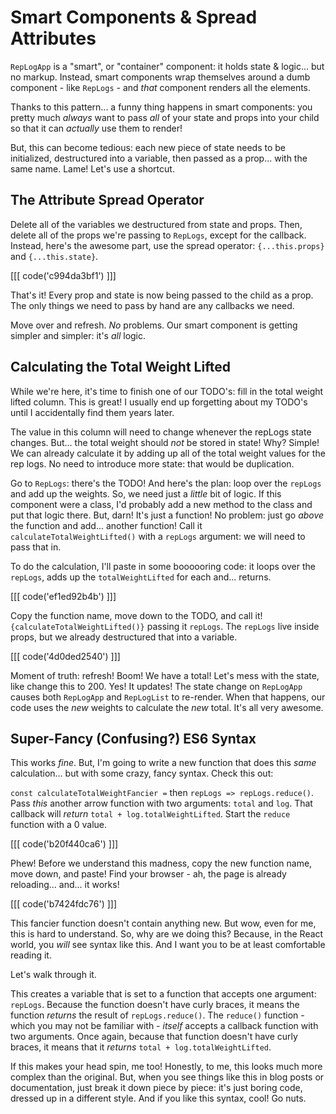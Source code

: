 # Smart Components & Spread Attributes

`RepLogApp` is a "smart", or "container" component: it holds state & logic... but
no markup. Instead, smart components wrap themselves around a dumb component -
like `RepLogs` - and *that* component renders all the elements.

Thanks to this pattern... a funny thing happens in smart components: you pretty
much *always* want to pass *all* of your state and props into your child so that
it can *actually* use them to render!

But, this can become tedious: each new piece of state needs to be initialized,
destructured into a variable, then passed as a prop... with the same name. Lame!
Let's use a shortcut.

## The Attribute Spread Operator

Delete all of the variables we destructured from state and props. Then, delete
all of the props we're passing to `RepLogs`, except for the callback. Instead,
here's the awesome part, use the spread operator: `{...this.props}` and
`{...this.state}`.

[[[ code('c994da3bf1') ]]]

That's it! Every prop and state is now being passed to the child as a prop. The
only things we need to pass by hand are any callbacks we need.

Move over and refresh. *No* problems. Our smart component is getting simpler
and simpler: it's *all* logic.

## Calculating the Total Weight Lifted

While we're here, it's time to finish one of our TODO's: fill in the total weight
lifted column. This is great! I usually end up forgetting about my TODO's until I
accidentally find them years later.

The value in this column will need to change whenever the repLogs state changes.
But... the total weight should *not* be stored in state! Why? Simple! We can already
calculate it by adding up all of the total weight values for the rep logs. No need
to introduce more state: that would be duplication.

Go to `RepLogs`: there's the TODO! And here's the plan: loop over the `repLogs` and
add up the weights. So, we need just a *little* bit of logic. If this component
were a class, I'd probably add a new method to the class and put that logic there.
But, darn! It's just a function! No problem: just go *above* the function and add...
another function! Call it `calculateTotalWeightLifted()` with a `repLogs` argument:
we will need to pass that in.

To do the calculation, I'll paste in some boooooring code: it loops over the
`repLogs`, adds up the `totalWeightLifted` for each and... returns.

[[[ code('ef1ed92b4b') ]]]

Copy the function name, move down to the TODO, and call it!
`{calculateTotalWeightLifted()}` passing it `repLogs`. The `repLogs` live inside
props, but we already destructured that into a variable.

[[[ code('4d0ded2540') ]]]

Moment of truth: refresh! Boom! We have a total! Let's mess with the state, like
change this to 200. Yes! It updates! The state change on `RepLogApp` causes both
`RepLogApp` and `RepLogList` to re-render. When that happens, our code uses the
*new* weights to calculate the *new* total. It's all very awesome.

## Super-Fancy (Confusing?) ES6 Syntax

This works *fine*. But, I'm going to write a new function that does this *same*
calculation... but with some crazy, fancy syntax. Check this out:

`const calculateTotalWeightFancier =` then `repLogs => repLogs.reduce()`. Pass
*this* another arrow function with two arguments: `total` and `log`. That callback
will *return* `total + log.totalWeightLifted`. Start the `reduce` function with
a 0 value.

[[[ code('b20f440ca6') ]]]

Phew! Before we understand this madness, copy the new function name, move down,
and paste! Find your browser - ah, the page is already reloading... and... it works!

[[[ code('b7424fdc76') ]]]

This fancier function doesn't contain anything new. But wow, even for me, this
is hard to understand. So, why are we doing this? Because, in the React world, you
*will* see syntax like this. And I want you to be at least comfortable reading it.

Let's walk through it.

This creates a variable that is set to a function that accepts one argument: `repLogs`.
Because the function doesn't have curly braces, it means the function *returns*
the result of `repLogs.reduce()`. The `reduce()` function - which you may
not be familiar with - *itself* accepts a callback function with two arguments.
Once again, because that function doesn't have curly braces, it means that it
*returns* `total + log.totalWeightLifted`.

If this makes your head spin, me too! Honestly, to me, this looks much more complex
than the original. But, when you see things like this in blog posts or documentation,
just break it down piece by piece: it's just boring code, dressed up in a different
style. And if you like this syntax, cool! Go nuts.

